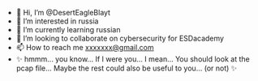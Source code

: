 - 👋 Hi, I’m @DesertEagleBlayt
- 👀 I’m interested in russia
- 🌱 I’m currently learning russian
- 💞️ I’m looking to collaborate on cybersecurity for ESDacademy
- 📫 How to reach me xxxxxxx@gmail.com
- ✨ hmmm... you know... If I were you... I mean... You should look at the pcap file...
Maybe the rest could also be useful to you... (or not) ✨

<!---
DesertEagleBlayt/DesertEagleBlayt is a ✨ special ✨ repository because its `README.md` (this file) appears on your GitHub profile.
You can click the Preview link to take a look at your changes.
--->
